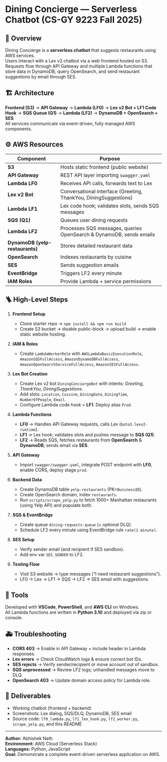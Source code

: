 # Dining Concierge — Serverless Chatbot (CS-GY 9223 Fall 2025)

## 🧩 Overview
Dining Concierge is a **serverless chatbot** that suggests restaurants using AWS services.  
Users interact with a Lex v2 chatbot via a web frontend hosted on S3.  
Requests flow through API Gateway and multiple Lambda functions that store data in DynamoDB, query OpenSearch, and send restaurant suggestions by email through SES.

## 🏗️ Architecture
**Frontend (S3)** → **API Gateway** → **Lambda (LF0)** → **Lex v2 Bot + LF1 Code Hook** → **SQS Queue (Q1)** → **Lambda (LF2)** → **DynamoDB + OpenSearch + SES**  
All services communicate via event-driven, fully managed AWS components.

## ⚙️ AWS Resources
| Component | Purpose |
|------------|----------|
| **S3** | Hosts static frontend (public website) |
| **API Gateway** | REST API layer importing `swagger.yaml` |
| **Lambda LF0** | Receives API calls, forwards text to Lex |
| **Lex v2 Bot** | Conversational interface (Greeting, ThankYou, DiningSuggestions) |
| **Lambda LF1** | Lex code hook; validates slots, sends SQS messages |
| **SQS (Q1)** | Queues user dining requests |
| **Lambda LF2** | Processes SQS messages, queries OpenSearch & DynamoDB, sends emails |
| **DynamoDB (yelp-restaurants)** | Stores detailed restaurant data |
| **OpenSearch** | Indexes restaurants by cuisine |
| **SES** | Sends suggestion emails |
| **EventBridge** | Triggers LF2 every minute |
| **IAM Roles** | Provide Lambda + service permissions |

## 🪜 High-Level Steps
1. **Frontend Setup**  
   - Clone starter repo → `npm install && npm run build`  
   - Create S3 bucket → disable public-block → upload build → enable static website hosting.  

2. **IAM & Roles**  
   - Create `LambdaWorkerRole` with `AWSLambdaBasicExecutionRole`, `AmazonSQSFullAccess`, `AmazonDynamoDBFullAccess`, `AmazonOpenSearchServiceFullAccess`, `AmazonSESFullAccess`.  

3. **Lex Bot Creation**  
   - Create Lex v2 bot `DiningConciergeBot` with intents: *Greeting*, *ThankYou*, *DiningSuggestions*.  
   - Add slots: `Location`, `Cuisine`, `DiningDate`, `DiningTime`, `NumberOfPeople`, `Email`.  
   - Configure Lambda code hook = **LF1**. Deploy alias `Prod`.  

4. **Lambda Functions**  
   - **LF0** → Handles API Gateway requests, calls Lex (`boto3.lexv2-runtime`).  
   - **LF1** → Lex hook; validates slots and pushes message to **SQS (Q1)**.  
   - **LF2** → Reads SQS, fetches restaurants from **OpenSearch** & **DynamoDB**, sends email via **SES**.  

5. **API Gateway**  
   - Import `swagger/swagger.yaml`, integrate POST endpoint with **LF0**, enable CORS, deploy stage `prod`.  

6. **Backend Data**  
   - Create DynamoDB table `yelp-restaurants` (PK=`BusinessID`).  
   - Create OpenSearch domain, index `restaurants`.  
   - Run `scripts/scrape_yelp.py` to fetch 1000+ Manhattan restaurants (using Yelp API) and populate both.  

7. **SQS & EventBridge**  
   - Create queue `dining-requests-queue` (+ optional DLQ).  
   - Schedule LF2 every minute using EventBridge rule `rate(1 minute)`.  

8. **SES Setup**  
   - Verify sender email (and recipient if SES sandbox).  
   - Add env var `SES_SENDER` to LF2.  

9. **Testing Flow**  
   - Visit S3 website → type messages (“I need restaurant suggestions”).  
   - LF0 → Lex → LF1 → SQS → LF2 → SES email with suggestions.  

## 🧰 Tools
Developed with **VSCode**, **PowerShell**, and **AWS CLI** on Windows.  
All Lambda functions are written in **Python 3.10** and deployed via zip or console.

## 🚑 Troubleshooting
- **CORS 403** → Enable in API Gateway + include header in Lambda responses.  
- **Lex errors** → Check CloudWatch logs & ensure correct bot IDs.  
- **SES rejects** → Verify sender/recipient or move account out of sandbox.  
- **SQS unprocessed** → Review LF2 logs; unhandled messages move to DLQ.  
- **OpenSearch 403** → Update domain access policy for Lambda role.  

## 🧾 Deliverables
- Working chatbot (frontend + backend)  
- Screenshots: Lex dialog, SQS/DLQ, DynamoDB, SES email  
- Source code: `lf0_lambda.py`, `lf1_lex_hook.py`, `lf2_worker.py`, `scrape_yelp.py`, and this README  

---

**Author:** Abhishek Nath  
**Environment:** AWS Cloud (Serverless Stack)  
**Languages:** Python, JavaScript  
**Goal:** Demonstrate a complete event-driven serverless application on AWS.